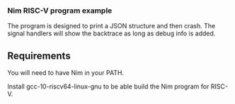 ### Nim RISC-V program example

The program is designed to print a JSON structure and then crash.
The signal handlers will show the backtrace as long as debug info is added.

## Requirements

You will need to have Nim in your PATH.

Install gcc-10-riscv64-linux-gnu to be able build the Nim program for RISC-V.
